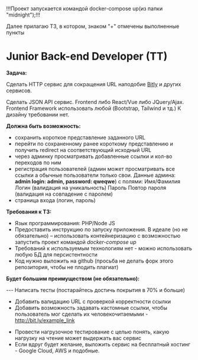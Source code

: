 !!!Проект запускается командой docker-compose up(из папки "midnight");!!!


Далее прилагаю ТЗ, в котором, знаком "+" отмечены выполненные пункты

# Junior Back-end Developer (TT)

**Задача:**

Cделать HTTP сервис для сокращения URL наподобие [Bitly](https://bitly.com/) и других сервисов.

Cделать JSON API сервис. Frontend либо React/Vue либо JQuery/Ajax. Frontend Framework использовать любой (Bootstrap, Tailwind и тд.)
К дизайну требовании нет.

**Должна быть возможность:**

+ сохранить короткое представление заданного URL
+ перейти по сохраненному ранее короткому представлению и получить redirect на соответствующий исходный URL
+ через админку просматривать добавленные ссылки и кол-во переходов по ним
+ регистрация пользователей (админ может просматривать все ссылки а обычные пользователи только свои. Данные админа: **admin login: admin, password: qweqwe**) с полями:	Имя/Фамилия	Логин (валидация на уникальность)	Пароль	Повтор пароля (валидация на совпадение с паролем)
+ страница входа (логин, пароль)

**Требования к ТЗ:**

+ Язык программирования: PHP/Node JS
+ Предоставить инструкцию по запуску приложения. В идеале (но не обязательно) – использовать контейнеризацию с возможностью запустить проект командой *docker-compose up*
+ Требований к используемым технологиям нет - можно использовать любую БД для персистентности
+ Код нужно выложить на github (просьба не делать форк этого репозитория, чтобы не плодить плагиат)

**Будет большим преимуществом (не обязательно):**

--- Написать тесты (постарайтесь достичь покрытия в 70% и больше)
+ Добавить валидацию URL с проверкой корректности ссылки
+ Добавить возможность задавать кастомные ссылки, чтобы пользователь мог сделать их человекочитаемыми - http://bit.ly/example_link
- Провести нагрузочное тестирование с целью понять, какую нагрузку на чтение может выдержать вас сервис
- Если вдруг будет желание, выложить сервис на бесплатный хостинг - Google Cloud, AWS и подобные.
